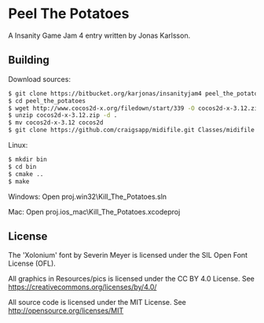 Peel The Potatoes
=================

A Insanity Game Jam 4 entry written by Jonas Karlsson.

Building
--------

Download sources:
```sh
$ git clone https://bitbucket.org/karjonas/insanityjam4 peel_the_potatoes
$ cd peel_the_potatoes
$ wget http://www.cocos2d-x.org/filedown/start/339 -O cocos2d-x-3.12.zip
$ unzip cocos2d-x-3.12.zip -d .
$ mv cocos2d-x-3.12 cocos2d
$ git clone https://github.com/craigsapp/midifile.git Classes/midifile
```

Linux:
```sh
$ mkdir bin
$ cd bin
$ cmake ..
$ make
```

Windows:
Open proj.win32\Kill_The_Potatoes.sln

Mac:
Open proj.ios_mac\Kill_The_Potatoes.xcodeproj

License
-------

The 'Xolonium' font by Severin Meyer is licensed under the SIL Open Font License (OFL).

All graphics in Resources/pics is licensed under the CC BY 4.0 License. See https://creativecommons.org/licenses/by/4.0/

All source code is licensed under the MIT License. See http://opensource.org/licenses/MIT
